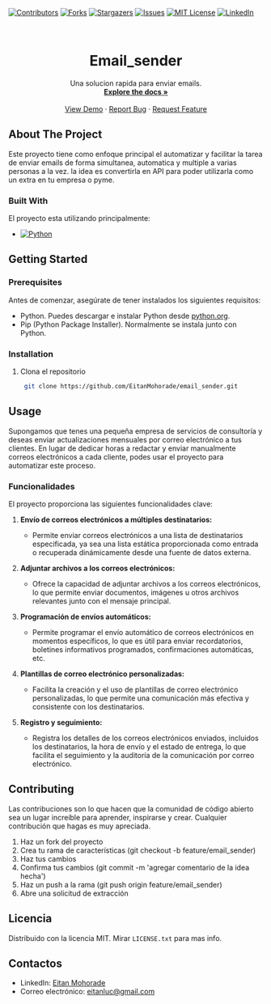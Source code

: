 [![Contributors][contributors-shield]][contributors-url]
[![Forks][forks-shield]][forks-url]
[![Stargazers][stars-shield]][stars-url]
[![Issues][issues-shield]][issues-url]
[![MIT License][license-shield]][license-url]
[![LinkedIn][linkedin-shield]][linkedin-url]

<!-- PROJECT LOGO -->
<br />
<div align="center">
  <h1 align="center">Email_sender</h1>
  <p align="center">
    Una solucion rapida para enviar emails.
    <br />
    <a href="https://github.com/EitanMohorade/email_sender"><strong>Explore the docs »</strong></a>
    <br />
    <br />
    <a href="https://github.com/EitanMohorade/email_sender">View Demo</a>
    ·
    <a href="https://github.com/EitanMohorade/email_sender/issues">Report Bug</a>
    ·
    <a href="https://github.com/EitanMohorade/email_sender/issues">Request Feature</a>
  </p>
</div>

## About The Project

Este proyecto tiene como enfoque principal el automatizar y facilitar la tarea de enviar emails de forma simultanea, automatica y multiple a varias personas a la vez. la idea es convertirla en API para poder utilizarla como un extra en tu empresa o pyme.

### Built With

El proyecto esta utilizando principalmente:

* [![Python][Python]][Python-url]

<!-- GETTING STARTED -->
## Getting Started

### Prerequisites

Antes de comenzar, asegúrate de tener instalados los siguientes requisitos:

* Python. Puedes descargar e instalar Python desde [python.org](https://www.python.org/downloads/).
* Pip (Python Package Installer). Normalmente se instala junto con Python.

### Installation

1. Clona el repositorio

   ```sh
    git clone https://github.com/EitanMohorade/email_sender.git
    ```

<!-- USAGE EXAMPLES -->
## Usage

Supongamos que tenes una pequeña empresa de servicios de consultoría y deseas enviar actualizaciones mensuales por correo electrónico a tus clientes. En lugar de dedicar horas a redactar y enviar manualmente correos electrónicos a cada cliente, podes usar el proyecto para automatizar este proceso.

### Funcionalidades

El proyecto proporciona las siguientes funcionalidades clave:

1. **Envío de correos electrónicos a múltiples destinatarios:**
   * Permite enviar correos electrónicos a una lista de destinatarios especificada, ya sea una lista estática proporcionada como entrada o recuperada dinámicamente desde una fuente de datos externa.

2. **Adjuntar archivos a los correos electrónicos:**
   * Ofrece la capacidad de adjuntar archivos a los correos electrónicos, lo que permite enviar documentos, imágenes u otros archivos relevantes junto con el mensaje principal.

3. **Programación de envíos automáticos:**
   * Permite programar el envío automático de correos electrónicos en momentos específicos, lo que es útil para enviar recordatorios, boletines informativos programados, confirmaciones automáticas, etc.

4. **Plantillas de correo electrónico personalizadas:**
   * Facilita la creación y el uso de plantillas de correo electrónico personalizadas, lo que permite una comunicación más efectiva y consistente con los destinatarios.

5. **Registro y seguimiento:**
   * Registra los detalles de los correos electrónicos enviados, incluidos los destinatarios, la hora de envío y el estado de entrega, lo que facilita el seguimiento y la auditoría de la comunicación por correo electrónico.

<!-- CONTRIBUTING -->
## Contributing

Las contribuciones son lo que hacen que la comunidad de código abierto sea un lugar increíble para aprender, inspirarse y crear. Cualquier contribución que hagas es muy apreciada.

1. Haz un fork del proyecto
2. Crea tu rama de características (git checkout -b feature/email_sender)
3. Haz tus cambios
4. Confirma tus cambios (git commit -m 'agregar comentario de la idea hecha')
5. Haz un push a la rama (git push origin feature/email_sender)
6. Abre una solicitud de extracción

<!-- LICENSE -->
## Licencia

Distribuido con la licencia MIT. Mirar `LICENSE.txt` para mas info.

<!-- CONTACT -->
## Contactos

* LinkedIn: [Eitan Mohorade](https://www.linkedin.com/in/eitan-mohorade-4b904826a/)
* Correo electrónico: <eitanluc@gmail.com>

<!-- MARKDOWN LINKS & IMAGES -->
[contributors-shield]: https://img.shields.io/github/contributors/EitanMohorade/email_sender.svg?style=for-the-badge
[contributors-url]: https://github.com/EitanMohorade/email_sender/graphs/contributors
[forks-shield]: https://img.shields.io/github/forks/EitanMohorade/email_sender.svg?style=for-the-badge
[forks-url]: https://github.com/EitanMohorade/email_sender/network/members
[stars-shield]: https://img.shields.io/github/stars/EitanMohorade/email_sender.svg?style=for-the-badge
[stars-url]: https://github.com/EitanMohorade/email_sender/stargazers
[issues-shield]: https://img.shields.io/github/issues/EitanMohorade/email_sender.svg?style=for-the-badge
[issues-url]: https://github.com/EitanMohorade/email_sender/issues
[license-shield]: https://img.shields.io/github/license/EitanMohorade/email_sender.svg?style=for-the-badge
[license-url]: https://github.com/EitanMohorade/email_sender/blob/master/LICENSE.txt
[linkedin-shield]: https://img.shields.io/badge/-LinkedIn-black.svg?style=for-the-badge&logo=linkedin&colorB=555
[linkedin-url]: https://linkedin.com/in/EitanMohorade
[Python]: https://img.shields.io/badge/Python-3776AB?style=for-the-badge&logo=python&logoColor=white
[Python-url]: https://www.python.org/
